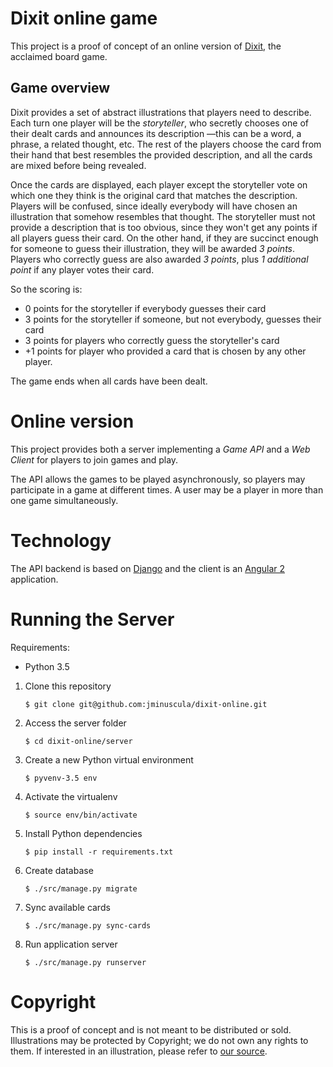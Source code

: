 
# Dixit online game

This project is a proof of concept of an online version of [Dixit](http://en.libellud.com/games/dixit), the acclaimed board game.

## Game overview

Dixit provides a set of abstract illustrations that players need to describe. Each turn one player will be the _storyteller_, who secretly chooses one of their dealt cards and announces its description —this can be a word, a phrase, a related thought, etc. The rest of the players choose the card from their hand that best resembles the provided description, and all the cards are mixed before being revealed.

Once the cards are displayed, each player except the storyteller vote on which one they think is the original card that matches the description. Players will be confused, since ideally everybody will have chosen an illustration that somehow resembles that thought. The storyteller must not provide a description that is too obvious, since they won't get any points if all players guess their card. On the other hand, if they are succinct enough for someone to guess their illustration, they will be awarded *3 points*. Players who correctly guess are also awarded *3 points*, plus *1 additional point* if any player votes their card.

So the scoring is:
  * 0 points for the storyteller if everybody guesses their card
  * 3 points for the storyteller if someone, but not everybody, guesses their card
  * 3 points for players who correctly guess the storyteller's card
  * +1 points for player who provided a card that is chosen by any other player.

The game ends when all cards have been dealt.


# Online version

This project provides both a server implementing a *Game API* and a *Web Client* for players to join games and play.

The API allows the games to be played asynchronously, so players may participate in a game at different times. A user may be a player in more than one game simultaneously.


# Technology

The API backend is based on [Django](https://djangoproject.org) and the client is an [Angular 2](https://angularjs.org) application.


# Running the Server

Requirements:
  * Python 3.5

1. Clone this repository

    `$ git clone git@github.com:jminuscula/dixit-online.git`

2. Access the server folder

    `$ cd dixit-online/server`

3. Create a new Python virtual environment

    `$ pyvenv-3.5 env`

4. Activate the virtualenv

    `$ source env/bin/activate`

5. Install Python dependencies

    `$ pip install -r requirements.txt`

6. Create database

    `$ ./src/manage.py migrate`

7. Sync available cards

    `$ ./src/manage.py sync-cards`

8. Run application server

    `$ ./src/manage.py runserver`


# Copyright

This is a proof of concept and is not meant to be distributed or sold. Illustrations may be protected by Copyright; we do not own any rights to them. If interested in an illustration, please refer to [our source](https://es.pinterest.com/search/pins/?0=dixit%7Ctyped&1=card%7Ctyped&q=dixit%20card&rs=typed).

